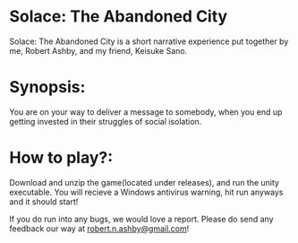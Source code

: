 # Solace: The Abandoned City
Solace: The Abandoned City is a short narrative experience put together by me, Robert Ashby, and my friend, Keisuke Sano.

# Synopsis:
You are on your way to deliver a message to somebody, when you end up getting invested in their struggles of social isolation. 

# How to play?:
Download and unzip the game(located under releases), and run the unity executable. You will recieve a Windows antivirus warning, hit run anyways and it should start!

If you do run into any bugs, we would love a report.
Please do send any feedback our way at robert.n.ashby@gmail.com!
